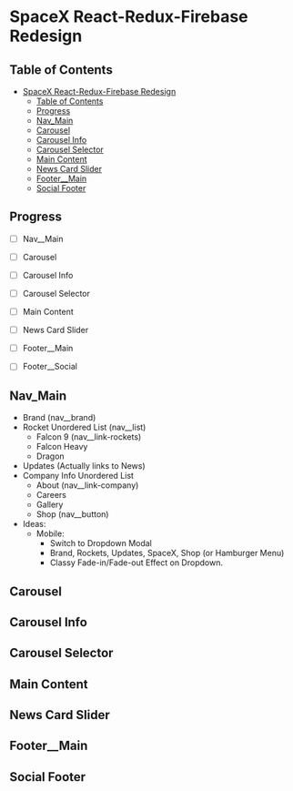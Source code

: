 # SpaceX React-Redux-Firebase Redesign

## Table of Contents

<!-- TOC -->

- [SpaceX React-Redux-Firebase Redesign](#spacex-react-redux-firebase-redesign)
  - [Table of Contents](#table-of-contents)
  - [Progress](#progress)
  - [Nav_Main](#nav_main)
  - [Carousel](#carousel)
  - [Carousel Info](#carousel-info)
  - [Carousel Selector](#carousel-selector)
  - [Main Content](#main-content)
  - [News Card Slider](#news-card-slider)
  - [Footer__Main](#footer__main)
  - [Social Footer](#social-footer)

<!-- /TOC -->

## Progress

- [ ] Nav__Main
- [ ] Carousel
- [ ] Carousel Info
- [ ] Carousel Selector
- [ ] Main Content
- [ ] News Card Slider
- [ ] Footer__Main
- [ ] Footer__Social


## Nav_Main

- Brand (nav__brand)
- Rocket Unordered List (nav__list)
  - Falcon 9 (nav__link-rockets)
  - Falcon Heavy
  - Dragon 
- Updates (Actually links to News)
- Company Info Unordered List
  - About (nav__link-company)
  - Careers
  - Gallery
  - Shop (nav__button)
- Ideas:
  - Mobile:
    - Switch to Dropdown Modal
    - Brand, Rockets, Updates, SpaceX, Shop (or Hamburger Menu)
    - Classy Fade-in/Fade-out Effect on Dropdown.

## Carousel

## Carousel Info

## Carousel Selector

## Main Content

## News Card Slider

## Footer__Main

## Social Footer